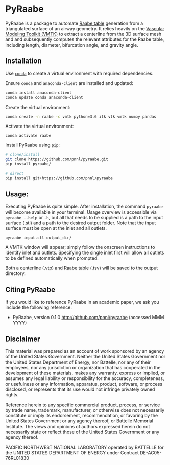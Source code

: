 PyRaabe
=======
PyRaabe is a package to automate [Raabe table](http://mae.engr.ucdavis.edu/wexler/lungs/LF53-Raabe/text.pdf) generation from a triangulated surface of an airway geometry. It relies heavily on the [Vascular Modeling Toolkit (VMTK)](http://www.vmtk.org/index.html) to extract a centerline from the 3D surface mesh and and subsequently computes the relevant attributes for the Raabe table, including length, diameter, bifurcation angle, and gravity angle.

Installation
------------
Use [``conda``](https://www.anaconda.com/download/) to create a virtual environment with required dependencies.

Ensure ``conda`` and ``anaconda-client`` are installed and updated:
```bash
conda install anaconda-client
conda update conda anaconda-client
```

Create the virtual environment:
```bash
conda create -n raabe -c vmtk python=3.6 itk vtk vmtk numpy pandas
```

Activate the virtual environment:
```
conda activate raabe
```

Install PyRaabe using [``pip``](https://pypi.org/project/pip/):
```bash
# clone/install
git clone https://github.com/pnnl/pyraabe.git
pip install pyraabe/

# direct
pip install git+https://github.com/pnnl/pyraabe
```

Usage:
------
Executing PyRaabe is quite simple. After installation, the command ``pyraabe`` will become available in your terminal. Usage overview is accessible via ``pyraabe --help`` or ``-h``, but all that needs to be supplied is a path to the input surface (.stl) and a path to the desired output folder. Note that the input surface must be open at the inlet and all outlets.
```bash
pyraabe input.stl output_dir/
```
A VMTK window will appear; simply follow the onscreen instructions to identify inlet and outlets. Specifying the single inlet first will allow all outlets to be defined automatically when prompted.

Both a centerline (.vtp) and Raabe table (.tsv) will be saved to the output directory.

Citing PyRaabe
-------------
If you would like to reference PyRaabe in an academic paper, we ask you include the following reference:
* PyRaabe, version 0.1.0 http://github.com/pnnl/pyraabe (accessed MMM YYYY)

Disclaimer
----------
This material was prepared as an account of work sponsored by an agency of the United States Government. Neither the United States Government nor the United States Department of Energy, nor Battelle, nor any of their employees, nor any jurisdiction or organization that has cooperated in the development of these materials, makes any warranty, express or implied, or assumes any legal liability or responsibility for the accuracy, completeness, or usefulness or any information, apparatus, product, software, or process disclosed, or represents that its use would not infringe privately owned rights.

Reference herein to any specific commercial product, process, or service by trade name, trademark, manufacturer, or otherwise does not necessarily constitute or imply its endorsement, recommendation, or favoring by the United States Government or any agency thereof, or Battelle Memorial Institute. The views and opinions of authors expressed herein do not necessarily state or reflect those of the United States Government or any agency thereof.

PACIFIC NORTHWEST NATIONAL LABORATORY operated by BATTELLE for the UNITED STATES DEPARTMENT OF ENERGY under Contract DE-AC05-76RL01830

